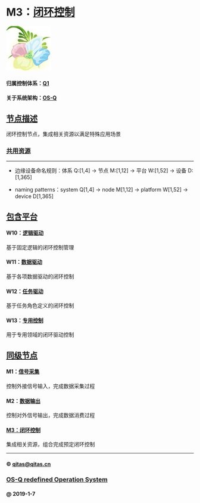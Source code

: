 ﻿# M3：[闭环控制](https://github.com/OS-Q/M3) 

[![sites](OS-Q/OS-Q.png)](http://www.OS-Q.com)

#### 归属控制体系：[Q1](https://github.com/OS-Q/Q1)

#### 关于系统架构：[OS-Q](https://github.com/OS-Q/OS-Q)

## [节点描述](https://github.com/OS-Q/M3/wiki) 

闭环控制节点，集成相关资源以满足特殊应用场景

### [共用资源](OS-Q/)


---

- 边缘设备命名规则：体系 Q:[1,4] -> 节点 M:[1,12] -> 平台 W:[1,52] -> 设备 D:[1,365]

- naming patterns：system Q[1,4] -> node M[1,12] -> platform W[1,52] -> device D[1,365]

## [包含平台](https://github.com/OS-Q/M3/wiki) 

#### W10：[逻辑驱动](https://github.com/OS-Q/W10)

基于固定逻辑的闭环控制管理

#### W11：[数据驱动](https://github.com/OS-Q/W11)

基于各项数据驱动的闭环控制

#### W12：[任务驱动](https://github.com/OS-Q/W12)

基于任务角色定义的闭环控制

#### W13：[专用控制](https://github.com/OS-Q/W13)

用于专用领域的闭环驱动控制

## [同级节点](https://github.com/OS-Q/Q1/wiki)

#### M1：[信号采集](https://github.com/OS-Q/M1)

控制外接信号输入，完成数据采集过程

#### M2：[数据输出](https://github.com/OS-Q/M2)

控制对外信号输出，完成数据消费过程

#### [M3：闭环控制](https://github.com/OS-Q/M3)

集成相关资源，组合完成预定闭环控制


---

####  © qitas@qitas.cn
###  [OS-Q redefined Operation System](http://www.OS-Q.com)
####   @  2019-1-7
